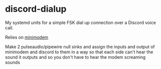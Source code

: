 # discord-dialup
My systemd units for a simple FSK dial up connection over a Discord voice call.

Relies on [minimodem](https://github.com/kamalmostafa/minimodem)

Make 2 pulseaudio/pipewire null sinks and assign the inputs and output of minimodem and discord to them in a way so that each side can't hear the sound it outputs and so you don't have to hear the modem screaming sounds
